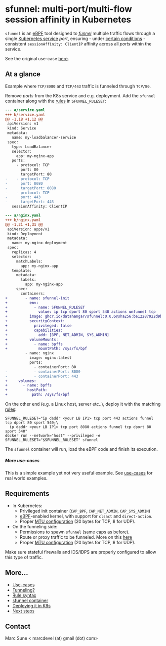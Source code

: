# sfunnel: multi-port/multi-flow session affinity in Kubernetes

`sfunnel` is an [eBPF](https://ebpf.io/) tool designed to [_funnel_](docs/funneling.md)
multiple traffic flows through a single [Kubernetes service](https://kubernetes.io/docs/concepts/services-networking/service/)
_port_, ensuring - under [certain conditions](#requirements) - consistent
`sessionAffinity: ClientIP` affinity across all _ports_ within the service.

See the original use-case [here](docs/use-cases/network-telemetry-nfacctd.md).

## At a glance

Example where `TCP/8080` and `TCP/443` traffic is funneled through `TCP/80`.

Remove _ports_ from the K8s service and e.g. deployment. Add the `sfunnel`
container along with the [rules](docs/rules.md) in `SFUNNEL_RULESET`:

```diff
--- a/service.yaml
+++ b/service.yaml
@@ -1,18 +1,12 @@
 apiVersion: v1
 kind: Service
 metadata:
   name: my-loadbalancer-service
 spec:
   type: LoadBalancer
   selector:
     app: my-nginx-app
   ports:
     - protocol: TCP
       port: 80
       targetPort: 80
-    - protocol: TCP
-      port: 8080
-      targetPort: 8080
-    - protocol: TCP
-      port: 443
-      targetPort: 443
   sessionAffinity: ClientIP
```

```diff
--- a/nginx.yaml
+++ b/nginx.yaml
@@ -1,21 +1,31 @@
 apiVersion: apps/v1
 kind: Deployment
 metadata:
   name: my-nginx-deployment
 spec:
   replicas: 4
   selector:
     matchLabels:
       app: my-nginx-app
   template:
     metadata:
       labels:
         app: my-nginx-app
     spec:
       containers:
+        - name: sfunnel-init
+          env:
+            - name: SFUNNEL_RULESET
+              value: ip tcp dport 80 sport 540 actions unfunnel tcp
+          image: ghcr.io/datahangar/sfunnel:0.0.6@sha256:be12287922d9b26ad3a77403957a6b1c4093a1e97dec44e0d2d3308a91596c03
+          securityContext:
+            privileged: false
+            capabilities:
+              add: [BPF, NET_ADMIN, SYS_ADMIN]
+          volumeMounts:
+            - name: bpffs
+              mountPath: /sys/fs/bpf
         - name: nginx
           image: nginx:latest
           ports:
             - containerPort: 80
-            - containerPort: 8080
-            - containerPort: 443
+     volumes:
+       - name: bpffs
+         hostPath:
+           path: /sys/fs/bpf
```

On the other end (e.g. a Linux host, server etc..), deploy it with the
matching [rules](docs/rules.md):

```shell
SFUNNEL_RULESET="ip daddr <your LB IP1> tcp port 443 actions funnel tcp dport 80 sport 540;\
  ip daddr <your LB IP1> tcp port 8080 actions funnel tcp dport 80 sport 540"
docker run --network="host" --privileged -e SFUNNEL_RULESET="$SFUNNEL_RULESET" sfunnel
```

The `sfunnel` container will run, load the eBPF code and finish its execution.

##### More use-cases

This is a simple example yet not very useful example. See [use-cases](docs/use-cases/)
for real world examples.

## Requirements

* In Kubernetes:
  * Privileged init container (`CAP_BPF`, `CAP_NET_ADMIN`, `CAP_SYS_ADMIN`)
  * [eBPF](https://ebpf.io/)-enabled kernel, with support for `clsact` and `direct-action`.
  * Proper [MTU configuration](docs/funneling.md#mtu) (20 bytes for TCP, 8 for UDP).
* On the funneling side:
  * Permissions to spawn `sfunnel` (same caps as before).
  * Route or proxy traffic to be funneled. More on this [here](docs/funneling.md)
  * Proper [MTU configuration](docs/funneling.md#mtu) (20 bytes for TCP, 8 for UDP).

Make sure stateful firewalls and IDS/IDPS are properly configured to allow this
type of traffic.

## More...

* [Use-cases](docs/use-cases/)
* [Funneling?](docs/funneling.md)
* [Rule syntax](docs/rules.md)
* [sfunnel container](docs/container.md)
* [Deploying it in K8s](docs/k8s.md)
* [Next steps](docs/next_steps.md)

Contact
-------

Marc Sune < marcdevel (at) gmail (dot) com>
